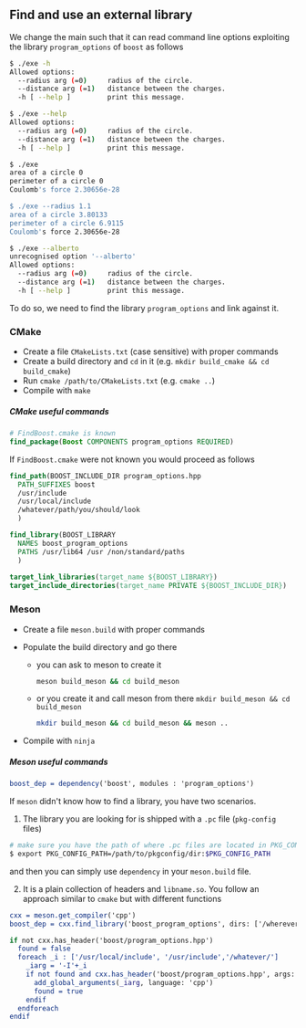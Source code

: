 ## Find and use an external library

We change the main such that it can read command line options exploiting the library `program_options` of `boost`  as follows

```bash
$ ./exe -h
Allowed options:
  --radius arg (=0)     radius of the circle.
  --distance arg (=1)   distance between the charges.
  -h [ --help ]         print this message.

$ ./exe --help
Allowed options:
  --radius arg (=0)     radius of the circle.
  --distance arg (=1)   distance between the charges.
  -h [ --help ]         print this message.

$ ./exe 
area of a circle 0
perimeter of a circle 0
Coulomb's force 2.30656e-28

$ ./exe --radius 1.1
area of a circle 3.80133
perimeter of a circle 6.9115
Coulomb's force 2.30656e-28

$ ./exe --alberto
unrecognised option '--alberto'
Allowed options:
  --radius arg (=0)     radius of the circle.
  --distance arg (=1)   distance between the charges.
  -h [ --help ]         print this message.
```

To do so, we need to find the library `program_options` and link against it.

### CMake

- Create a file `CMakeLists.txt` (case sensitive) with proper commands
- Create a build directory and `cd` in it (e.g. `mkdir build_cmake && cd build_cmake`)
- Run `cmake /path/to/CMakeLists.txt` (e.g. `cmake ..`) 
- Compile with `make`

##### CMake useful commands

```cmake
# FindBoost.cmake is known
find_package(Boost COMPONENTS program_options REQUIRED)
```

If `FindBoost.cmake` were not known you would proceed as follows

```cmake
find_path(BOOST_INCLUDE_DIR program_options.hpp
  PATH_SUFFIXES boost
  /usr/include
  /usr/local/include
  /whatever/path/you/should/look
  )

find_library(BOOST_LIBRARY
  NAMES boost_program_options
  PATHS /usr/lib64 /usr /non/standard/paths
  )
 
target_link_libraries(target_name ${BOOST_LIBRARY})
target_include_directories(target_name PRIVATE ${BOOST_INCLUDE_DIR})
```


### Meson

- Create a file `meson.build` with proper commands

- Populate the build directory and go there

  - you can ask to meson to create it 

    ```bash
    meson build_meson && cd build_meson
    ```

  - or you create it and call meson from there `mkdir build_meson && cd build_meson`

    ```bash
    mkdir build_meson && cd build_meson && meson ..
    ```

- Compile with `ninja`

##### Meson useful commands

```cmake
boost_dep = dependency('boost', modules : 'program_options')
```

If `meson` didn't know how to find a library, you have two scenarios.

1. The library you are looking for is shipped with a `.pc` file (`pkg-config` files)

```bash
# make sure you have the path of where .pc files are located in PKG_CONFIG_PATH
$ export PKG_CONFIG_PATH=/path/to/pkgconfig/dir:$PKG_CONFIG_PATH
```

and then you can simply use `dependency` in your `meson.build` file.

2.  It is a plain collection of headers and `libname.so`. You follow an approach similar to `cmake` but with different functions

```cmake
cxx = meson.get_compiler('cpp')
boost_dep = cxx.find_library('boost_program_options', dirs: ['/wherever'])

if not cxx.has_header('boost/program_options.hpp')
  found = false
  foreach _i : ['/usr/local/include', '/usr/include','/whatever/']
    _iarg = '-I'+_i
    if not found and cxx.has_header('boost/program_options.hpp', args: [_iarg])
      add_global_arguments(_iarg, language: 'cpp')
      found = true
    endif
  endforeach
endif

```





